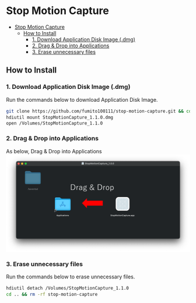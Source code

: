 # Stop Motion Capture
- [Stop Motion Capture](#stop-motion-capture)
  - [How to Install](#how-to-install)
    - [1. Download Application Disk Image (.dmg)](#1-download-application-disk-image-dmg)
    - [2. Drag \& Drop into Applications](#2-drag--drop-into-applications)
    - [3. Erase unnecessary files](#3-erase-unnecessary-files)

## How to Install
### 1. Download Application Disk Image (.dmg)
Run the commands below to download Application Disk Image.
```zsh
git clone https://github.com/fumito100111/stop-motion-capture.git && cd stop-motion-capture
hdiutil mount StopMotionCapture_1.1.0.dmg
open /Volumes/StopMotionCapture_1.1.0
```

### 2. Drag & Drop into Applications
As below, Drag & Drop into Applications
<img src="docs/assets/how-to-install-2.png" align="center">

### 3. Erase unnecessary files
Run the commands below to erase unnecessary files.
```zsh
hdiutil detach /Volumes/StopMotionCapture_1.1.0
cd .. && rm -rf stop-motion-capture
```